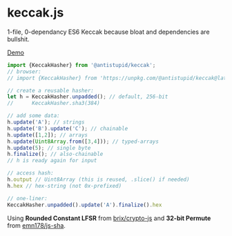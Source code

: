 # keccak.js
1-file, 0-dependancy ES6 Keccak because bloat and dependencies are bullshit.

<a href="https://raffy.antistupid.com/eth/keccak.html">Demo</a>

```JavaScript
import {KeccakHasher} from '@antistupid/keccak';
// browser:
// import {KeccakHasher} from 'https://unpkg.com/@antistupid/keccak@latest/keccak.js';

// create a reusable hasher:
let h = KeccakHasher.unpadded(); // default, 256-bit
//      KeccakHasher.sha3(384)

// add some data:
h.update('A'); // strings
h.update('B').update('C'); // chainable
h.update([1,2]); // arrays
h.update(Uint8Array.from([3,4])); // typed-arrays
h.update(5); // single byte
h.finalize(); // also-chainable
// h is ready again for input

// access hash:
h.output // Uint8Array (this is reused, .slice() if needed)
h.hex // hex-string (not 0x-prefixed)

// one-liner:
KeccakHasher.unpadded().update('A').finalize().hex
```

Using **Rounded Constant LFSR** from [brix/crypto-js](https://github.com/brix/crypto-js/blob/develop/src/sha3.js) and **32-bit Permute** from [emn178/js-sha](https://github.com/emn178/js-sha3).

